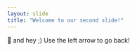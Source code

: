 ```yaml
---
layout: slide
title: "Welcome to our second slide!"
---
```

🦖  and hey ;) 
Use the left arrow to go back!

